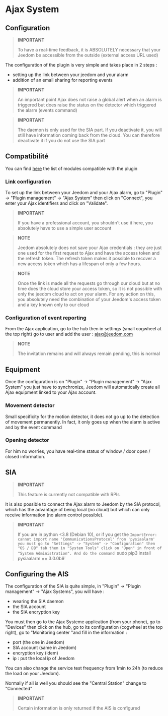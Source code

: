 # Ajax System

## Configuration

>**IMPORTANT**
>
>To have a real-time feedback, it is ABSOLUTELY necessary that your Jeedom be accessible from the outside (external access URL used)

The configuration of the plugin is very simple and takes place in 2 steps : 

- setting up the link between your jeedom and your alarm
- addition of an email sharing for reporting events  

>**IMPORTANT**
>
>An important point Ajax does not raise a global alert when an alarm is triggered but does raise the status on the detector which triggered the alarm (events command)

>**IMPORTANT**
>
>The daemon is only used for the SIA part. If you deactivate it, you will still have information coming back from the cloud. You can therefore deactivate it if you do not use the SIA part

## Compatibilité

You can find [here](https://compatibility.jeedom.com/index.php?v=d&p=home&plugin=ajaxSystem) the list of modules compatible with the plugin

### Link configuration 

To set up the link between your Jeedom and your Ajax alarm, go to "Plugin" -> "Plugin management" -> "Ajax System" then click on "Connect", you enter your Ajax identifiers and click on "Validate".

>**IMPORTANT**
>
>If you have a professional account, you shouldn't use it here, you absolutely have to use a simple user account

>**NOTE**
>
> Jeedom absolutely does not save your Ajax credentials : they are just one used for the first request to Ajax and have the access token and the refresh token. The refresh token makes it possible to recover a new access token which has a lifespan of only a few hours.

>**NOTE**
>
> Once the link is made all the requests go through our cloud but at no time does the cloud store your access token, so it is not possible with only the jeedom cloud to act on your alarm. For any action on this, you absolutely need the combination of your Jeedom's access token and a key known only to our cloud 

### Configuration of event reporting

From the Ajax application, go to the hub then in settings (small cogwheel at the top right) go to user and add the user : ajax@jeedom.com

>**NOTE**
>
>The invitation remains and will always remain pending, this is normal

## Equipment 

Once the configuration is on "Plugin" -> "Plugin management" -> "Ajax System" you just have to synchronize, Jeedom will automatically create all Ajax equipment linked to your Ajax account. 

### Movement detector

Small specificity for the motion detector, it does not go up to the detection of movement permanently. In fact, it only goes up when the alarm is active and by the event command

### Opening detector

For him no worries, you have real-time status of window / door open / closed information.

## SIA

>**IMPORTANT**
>
> This feature is currently not compatible with RPIs

It is also possible to connect the Ajax alarm to Jeedom by the SIA protocol, which has the advantage of being local (no cloud) but which can only receive information (no alarm control possible).

>**IMPORTANT**
>
> If you are in python <3.8 (Debian 10), or if you get the `ImportError: cannot import name 'CommunicationsProtocol' from 'pysiaalarm' you must go to "Settings" -> "System" -> "Configuration" then "OS / DB" tab then in "System Tools" click on "Open" in front of "System Administration". And do the command `sudo pip3 install pysiaalarm == 3.0.0b9`

## Configuring the AIS

The configuration of the SIA is quite simple, in "Plugin" -> "Plugin management" -> "Ajax Systems", you will have : 
- wearing the SIA daemon
- the SIA account
- the SIA encryption key

You must then go to the Ajax Systeme application (from your phone), go to "Devices" then click on the hub, go to its configuration (cogwheel at the top right), go to "Monitoring center "and fill in the information : 

- port (the one in Jeedom)
- SIA account (same in Jeedom)
- encryption key (idem)
- ip : put the local ip of Jeedom

You can also change the service test frequency from 1min to 24h (to reduce the load on your Jeedom).

Normally if all is well you should see the "Central Station" change to "Connected"

>**IMPORTANT**
>
> Certain information is only returned if the AIS is configured
